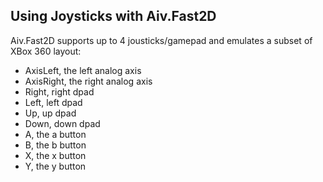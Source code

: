 Using Joysticks with Aiv.Fast2D
-------------------------------

Aiv.Fast2D supports up to 4 jousticks/gamepad and emulates a subset of XBox 360 layout:

* AxisLeft, the left analog axis
* AxisRight, the right analog axis
* Right, right dpad
* Left, left dpad
* Up, up dpad
* Down, down dpad
* A, the a button
* B, the b button
* X, the x button
* Y, the y button

